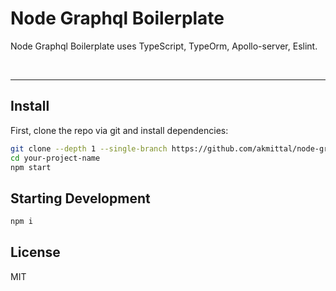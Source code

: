 # Node Graphql Boilerplate




<p>
  Node Graphql Boilerplate uses TypeScript, TypeOrm, Apollo-server, Eslint.
</p>

<br>



<hr />

## Install


First, clone the repo via git and install dependencies:

```bash
git clone --depth 1 --single-branch https://github.com/akmittal/node-graphql-starter.git your-project-name
cd your-project-name
npm start
```

## Starting Development

```bash
npm i
```


## License

MIT 

